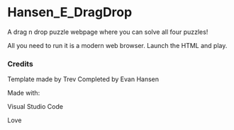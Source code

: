 # Hansen_E_DragDrop

A drag n drop puzzle webpage where you can solve all four puzzles!

All you need to run it is a modern web browser. Launch the HTML and play.


### Credits
Template made by Trev
Completed by Evan Hansen


Made with:

Visual Studio Code

Love
